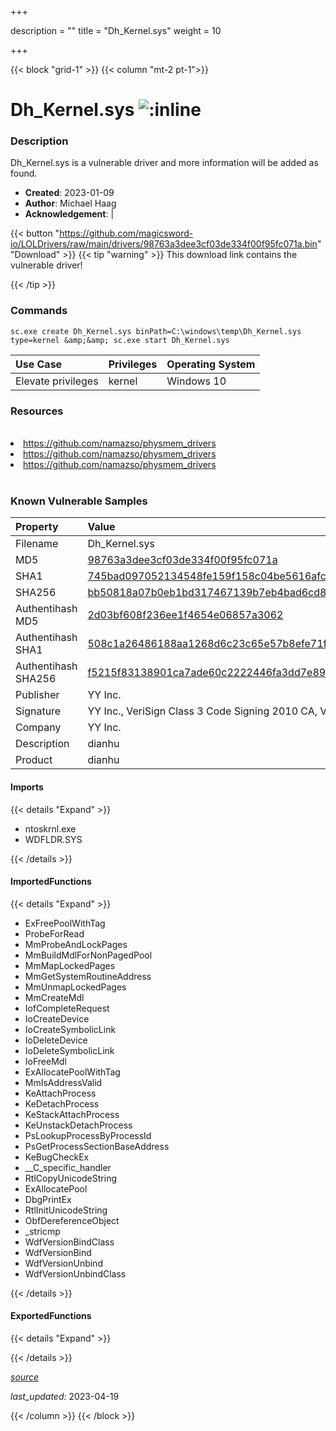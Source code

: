 +++

description = ""
title = "Dh_Kernel.sys"
weight = 10

+++


{{< block "grid-1" >}}
{{< column "mt-2 pt-1">}}


# Dh_Kernel.sys ![:inline](/images/twitter_verified.png) 


### Description

Dh_Kernel.sys is a vulnerable driver and more information will be added as found.

- **Created**: 2023-01-09
- **Author**: Michael Haag
- **Acknowledgement**:  | [](https://twitter.com/)

{{< button "https://github.com/magicsword-io/LOLDrivers/raw/main/drivers/98763a3dee3cf03de334f00f95fc071a.bin" "Download" >}}
{{< tip "warning" >}}
This download link contains the vulnerable driver!

{{< /tip >}}

### Commands

```
sc.exe create Dh_Kernel.sys binPath=C:\windows\temp\Dh_Kernel.sys type=kernel &amp;&amp; sc.exe start Dh_Kernel.sys
```

| Use Case | Privileges | Operating System | 
|:---- | ---- | ---- |
| Elevate privileges | kernel | Windows 10 |

### Resources
<br>
<li><a href=" https://github.com/namazso/physmem_drivers"> https://github.com/namazso/physmem_drivers</a></li>
<li><a href=" https://github.com/namazso/physmem_drivers"> https://github.com/namazso/physmem_drivers</a></li>
<li><a href="https://github.com/namazso/physmem_drivers">https://github.com/namazso/physmem_drivers</a></li>
<br>

### Known Vulnerable Samples

| Property           | Value |
|:-------------------|:------|
| Filename           | Dh_Kernel.sys |
| MD5                | [98763a3dee3cf03de334f00f95fc071a](https://www.virustotal.com/gui/file/98763a3dee3cf03de334f00f95fc071a) |
| SHA1               | [745bad097052134548fe159f158c04be5616afc2](https://www.virustotal.com/gui/file/745bad097052134548fe159f158c04be5616afc2) |
| SHA256             | [bb50818a07b0eb1bd317467139b7eb4bad6cd89053fecdabfeae111689825955](https://www.virustotal.com/gui/file/bb50818a07b0eb1bd317467139b7eb4bad6cd89053fecdabfeae111689825955) |
| Authentihash MD5   | [2d03bf608f236ee1f4654e06857a3062](https://www.virustotal.com/gui/search/authentihash%253A2d03bf608f236ee1f4654e06857a3062) |
| Authentihash SHA1  | [508c1a26486188aa1268d6c23c65e57b8efe71f6](https://www.virustotal.com/gui/search/authentihash%253A508c1a26486188aa1268d6c23c65e57b8efe71f6) |
| Authentihash SHA256| [f5215f83138901ca7ade60c2222446fa3dd7e8900a745bd339f8a596cb29356c](https://www.virustotal.com/gui/search/authentihash%253Af5215f83138901ca7ade60c2222446fa3dd7e8900a745bd339f8a596cb29356c) |
| Publisher         | YY Inc. |
| Signature         | YY Inc., VeriSign Class 3 Code Signing 2010 CA, VeriSign   |
| Company           | YY Inc. |
| Description       | dianhu |
| Product           | dianhu |


#### Imports
{{< details "Expand" >}}
* ntoskrnl.exe
* WDFLDR.SYS

{{< /details >}}
#### ImportedFunctions
{{< details "Expand" >}}
* ExFreePoolWithTag
* ProbeForRead
* MmProbeAndLockPages
* MmBuildMdlForNonPagedPool
* MmMapLockedPages
* MmGetSystemRoutineAddress
* MmUnmapLockedPages
* MmCreateMdl
* IofCompleteRequest
* IoCreateDevice
* IoCreateSymbolicLink
* IoDeleteDevice
* IoDeleteSymbolicLink
* IoFreeMdl
* ExAllocatePoolWithTag
* MmIsAddressValid
* KeAttachProcess
* KeDetachProcess
* KeStackAttachProcess
* KeUnstackDetachProcess
* PsLookupProcessByProcessId
* PsGetProcessSectionBaseAddress
* KeBugCheckEx
* __C_specific_handler
* RtlCopyUnicodeString
* ExAllocatePool
* DbgPrintEx
* RtlInitUnicodeString
* ObfDereferenceObject
* _stricmp
* WdfVersionBindClass
* WdfVersionBind
* WdfVersionUnbind
* WdfVersionUnbindClass

{{< /details >}}
#### ExportedFunctions
{{< details "Expand" >}}

{{< /details >}}


[*source*](https://github.com/magicsword-io/LOLDrivers/tree/main/yaml/dh_kernel.yaml)

*last_updated:* 2023-04-19








{{< /column >}}
{{< /block >}}
